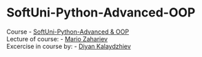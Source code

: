 # SoftUni-Python-Advanced-OOP
Course - [SoftUni-Python-Advanced & OOP](https://softuni.bg/trainings/3963/python-advanced-january-2023) <br />
Lecture of course: - [Mario Zahariev](https://github.com/zahariev-webbersof) <br />
Excercise in course by: - [Diyan Kalaydzhiev](https://github.com/DiyanKalaydzhiev23)
